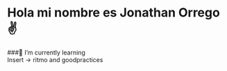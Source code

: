 # Hola mi nombre es Jonathan Orrego ✌️
###🌱 I’m currently learning
<br>
Insert -> ritmo and goodpractices

